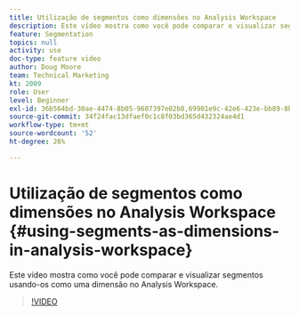 ```yaml
---
title: Utilização de segmentos como dimensões no Analysis Workspace
description: Este vídeo mostra como você pode comparar e visualizar segmentos usando-os como uma dimensão no Analysis Workspace.
feature: Segmentation
topics: null
activity: use
doc-type: feature video
author: Doug Moore
team: Technical Marketing
kt: 2009
role: User
level: Beginner
exl-id: 36b564bd-30ae-4474-8b05-9607397e02b8,69901e9c-42e6-423e-bb89-8b8b0763bac7
source-git-commit: 34f24fac13dfaef0c1c8f03bd365d432324ae4d1
workflow-type: tm+mt
source-wordcount: '52'
ht-degree: 26%

---
```


# Utilização de segmentos como dimensões no Analysis Workspace {#using-segments-as-dimensions-in-analysis-workspace}

Este vídeo mostra como você pode comparar e visualizar segmentos usando-os como uma dimensão no Analysis Workspace.

>[!VIDEO](https://video.tv.adobe.com/v/23974/?quality=12)
